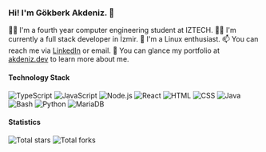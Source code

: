 ### Hi! I'm Gökberk Akdeniz. 👋

👨‍🎓 I'm a fourth year computer engineering student at IZTECH.
🧑‍💻 I'm currently a full stack developer in İzmir.
🐧 I'm a Linux enthusiast.
📫 You can reach me via [LinkedIn](https://www.linkedin.com/in/gokberkakdeniz/) or <span title="the email below profile picture :)">email</span></u>.
💬 You can glance my portfolio at [akdeniz.dev](https://akdeniz.dev/portfolio) to learn more about me.

#### Technology Stack

![TypeScript](https://img.shields.io/badge/-TypeScript-05122A?style=flat&logo=typescript) ![JavaScript](https://img.shields.io/badge/-JavaScript-05122A?style=flat&logo=javascript) ![Node.js](https://img.shields.io/badge/-Node.js-05122A?style=flat&logo=node.js) ![React](https://img.shields.io/badge/-React-05122A?style=flat&logo=react) ![HTML](https://img.shields.io/badge/-HTML-05122A?style=flat&logo=HTML5) ![CSS](https://img.shields.io/badge/-CSS-05122A?style=flat&logo=CSS3&logoColor=1572B6) ![Java](https://img.shields.io/badge/-Java-05122A?style=flat&logo=java&logoColor=00599C) ![Bash](https://img.shields.io/badge/-Bash-05122A?style=flat&logo=gnu-bash) ![Python](https://img.shields.io/badge/-Python-05122A?style=flat&logo=python) ![MariaDB](https://img.shields.io/badge/-MariaDB-05122A?style=flat&logo=mariadb&logoColor=00599C) 

#### Statistics
![Total stars](https://img.shields.io/github/stars/gokberkakdeniz?logo=github) ![Total forks](https://img.shields.io/badge/dynamic/json?logo=github&label=forks&query=%24.forks&url=https://api.github-star-counter.workers.dev/user/gokberkakdeniz)

